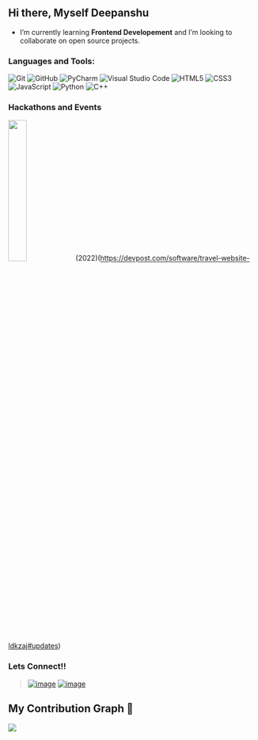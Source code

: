 ## Hi there, Myself Deepanshu


-  I’m currently  learning **Frontend Developement** and I’m looking to collaborate on open source projects.

### Languages and Tools:
![Git](https://img.shields.io/badge/git-%23F05033.svg?style=for-the-badge&logo=git&logoColor=white)
![GitHub](https://img.shields.io/badge/github-%23121011.svg?style=for-the-badge&logo=github&logoColor=white)
![PyCharm](https://img.shields.io/badge/pycharm-143?style=for-the-badge&logo=pycharm&logoColor=black&color=black&labelColor=green)
![Visual Studio Code](https://img.shields.io/badge/Visual%20Studio%20Code-0078d7.svg?style=for-the-badge&logo=visual-studio-code&logoColor=white)
![HTML5](https://img.shields.io/badge/html5-%23E34F26.svg?style=for-the-badge&logo=html5&logoColor=white) 
![CSS3](https://img.shields.io/badge/css3-%231572B6.svg?style=for-the-badge&logo=css3&logoColor=white)
![JavaScript](https://img.shields.io/badge/javascript-%23323330.svg?style=for-the-badge&logo=javascript&logoColor=yellow)
![Python](https://img.shields.io/badge/python-3670A0?style=for-the-badge&logo=python&logoColor=ffdd54)
![C++](https://img.shields.io/badge/c++-%2300599C.svg?style=for-the-badge&logo=c%2B%2B&logoColor=white)
<!--![NumPy](https://img.shields.io/badge/numpy-%23013243.svg?style=for-the-badge&logo=numpy&logoColor=white)-->
<!--![Pandas](https://img.shields.io/badge/pandas-%23150458.svg?style=for-the-badge&logo=pandas&logoColor=white)-->
<!--![Bootstrap](https://img.shields.io/badge/bootstrap-%23563D7C.svg?style=for-the-badge&logo=bootstrap&logoColor=white)-->
### Hackathons and Events
 <img src="https://challengepost-s3-challengepost.netdna-ssl.com/photos/production/challenge_photos/001/827/496/datas/full_width.png" width=27%%>(2022)(https://devpost.com/software/travel-website-ldkzaj#updates)

### Lets Connect!!
> [![image](https://img.shields.io/badge/@DeepanshuDaksh11-1DA1F2?style=for-the-badge&logo=twitter&logoColor=white)](https://twitter.com/DeepanshuDaks11)
>  [![image](https://img.shields.io/badge/dakshdeepanshu53@gmail.com-D14836?style=for-the-badge&logo=gmail&logoColor=white)](mailto:dakshdeepanshu53@gmail.com)

<!--![](https://github-readme-stats.vercel.app/api/top-langs/?username=DeepanshuDaksh77&theme=nightowl&langs_count=10)-->
## My Contribution Graph 🙌
![](https://activity-graph.herokuapp.com/graph?username=DeepanshuDaksh77&theme=react-dark)

<!--**DeepanshuDaksh77/DeepanshuDaksh77** is a ✨ _special_ ✨ repository because its `README.md` (this file) appears on your GitHub profile.

Here are some ideas to get you started:

- 🔭 I’m currently working on ...
- 🌱 I’m currently learning ...
- 👯 I’m looking to collaborate on ...
- 🤔 I’m looking for help with ...
- 💬 Ask me about ...
- 📫 How to reach me: ...
- 😄 Pronouns: ...
- ⚡ Fun fact: ...
-->
